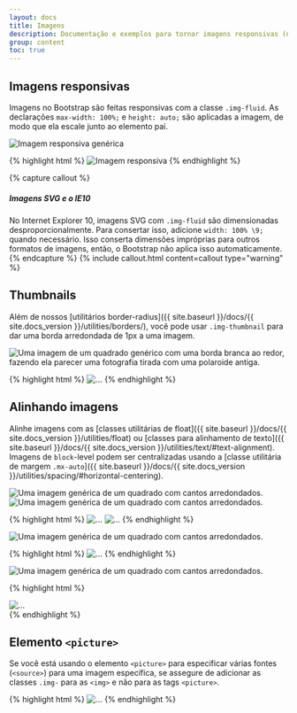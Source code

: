 ```yaml
---
layout: docs
title: Imagens
description: Documentação e exemplos para tornar imagens responsivas (nunca crescem mais que os elementos pais) e adicionar estilos leves a elas, através de classes.
group: content
toc: true
---
```


## Imagens responsivas

Imagens no Bootstrap são feitas responsivas com a classe `.img-fluid`. As declarações `max-width: 100%;` e `height: auto;` são aplicadas a imagem, de modo que ela escale junto ao elemento pai.

<div class="bd-example">
  <img data-src="holder.js/100px250" class="img-fluid" alt="Imagem responsiva genérica">
</div>

{% highlight html %}
<img src="..." class="img-fluid" alt="Imagem responsiva">
{% endhighlight %}

{% capture callout %}
##### Imagens SVG e o IE10

No Internet Explorer 10, imagens SVG com `.img-fluid` são dimensionadas desproporcionalmente. Para consertar isso, adicione `width: 100% \9;` quando necessário. Isso conserta dimensões impróprias para outros formatos de imagens, então, o Bootstrap não aplica isso automaticamente.
{% endcapture %}
{% include callout.html content=callout type="warning" %}

## Thumbnails

Além de nossos [utilitários border-radius]({{ site.baseurl }}/docs/{{ site.docs_version }}/utilities/borders/), você pode usar `.img-thumbnail` para dar uma borda arredondada de 1px a uma imagem.

<div class="bd-example bd-example-images">
  <img data-src="holder.js/200x200" class="img-thumbnail" alt="Uma imagem de um quadrado genérico com uma borda branca ao redor, fazendo ela parecer uma fotografia tirada com uma polaroide antiga.">
</div>

{% highlight html %}
<img src="..." alt="..." class="img-thumbnail">
{% endhighlight %}

## Alinhando imagens

Alinhe imagens com as [classes utilitárias de float]({{ site.baseurl }}/docs/{{ site.docs_version }}/utilities/float) ou [classes para alinhamento de texto]({{ site.baseurl }}/docs/{{ site.docs_version }}/utilities/text/#text-alignment). Imagens de `block`-level podem ser centralizadas usando a [classe utilitária de margem `.mx-auto`]({{ site.baseurl }}/docs/{{ site.docs_version }}/utilities/spacing/#horizontal-centering).

<div class="bd-example bd-example-images">
  <img data-src="holder.js/200x200" class="rounded float-left" alt="Uma imagem genérica de um quadrado com cantos arredondados.">
  <img data-src="holder.js/200x200" class="rounded float-right" alt="Uma imagem genérica de um quadrado com cantos arredondados.">
</div>

{% highlight html %}
<img src="..." class="rounded float-left" alt="...">
<img src="..." class="rounded float-right" alt="...">
{% endhighlight %}

<div class="bd-example bd-example-images">
  <img data-src="holder.js/200x200" class="rounded mx-auto d-block" alt="Uma imagem genérica de um quadrado com cantos arredondados.">
</div>

{% highlight html %}
<img src="..." class="rounded mx-auto d-block" alt="...">
{% endhighlight %}

<div class="bd-example bd-example-images">
  <div class="text-center">
    <img data-src="holder.js/200x200" class="rounded" alt="Uma imagem genérica de um quadrado com cantos arredondados.">
  </div>
</div>

{% highlight html %}
<div class="text-center">
  <img src="..." class="rounded" alt="...">
</div>
{% endhighlight %}


## Elemento `<picture>`

Se você está usando o elemento `<picture>` para especificar várias fontes (`<source>`) para uma imagem específica, se assegure de adicionar as classes `.img-` para as `<img>` e não para as tags `<picture>`.

{% highlight html %}
​<picture>
  <source srcset="..." type="image/svg+xml">
  <img src="..." class="img-fluid img-thumbnail" alt="...">
</picture>
{% endhighlight %}
